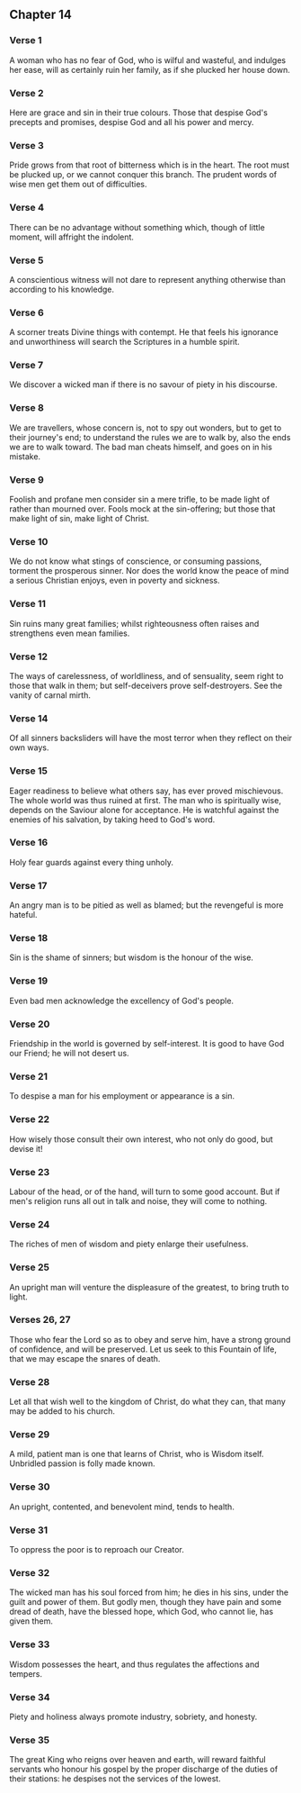 ## Chapter 14


### Verse 1

A woman who has no fear of God, who is wilful and wasteful, and indulges her ease, will as certainly ruin her family, as if she plucked her house down.

### Verse 2

Here are grace and sin in their true colours. Those that despise God's precepts and promises, despise God and all his power and mercy.

### Verse 3

Pride grows from that root of bitterness which is in the heart. The root must be plucked up, or we cannot conquer this branch. The prudent words of wise men get them out of difficulties.

### Verse 4

There can be no advantage without something which, though of little moment, will affright the indolent.

### Verse 5

A conscientious witness will not dare to represent anything otherwise than according to his knowledge.

### Verse 6

A scorner treats Divine things with contempt. He that feels his ignorance and unworthiness will search the Scriptures in a humble spirit.

### Verse 7

We discover a wicked man if there is no savour of piety in his discourse.

### Verse 8

We are travellers, whose concern is, not to spy out wonders, but to get to their journey's end; to understand the rules we are to walk by, also the ends we are to walk toward. The bad man cheats himself, and goes on in his mistake.

### Verse 9

Foolish and profane men consider sin a mere trifle, to be made light of rather than mourned over. Fools mock at the sin-offering; but those that make light of sin, make light of Christ.

### Verse 10

We do not know what stings of conscience, or consuming passions, torment the prosperous sinner. Nor does the world know the peace of mind a serious Christian enjoys, even in poverty and sickness.

### Verse 11

Sin ruins many great families; whilst righteousness often raises and strengthens even mean families.

### Verse 12

The ways of carelessness, of worldliness, and of sensuality, seem right to those that walk in them; but self-deceivers prove self-destroyers. See the vanity of carnal mirth.

### Verse 14

Of all sinners backsliders will have the most terror when they reflect on their own ways.

### Verse 15

Eager readiness to believe what others say, has ever proved mischievous. The whole world was thus ruined at first. The man who is spiritually wise, depends on the Saviour alone for acceptance. He is watchful against the enemies of his salvation, by taking heed to God's word.

### Verse 16

Holy fear guards against every thing unholy.

### Verse 17

An angry man is to be pitied as well as blamed; but the revengeful is more hateful.

### Verse 18

Sin is the shame of sinners; but wisdom is the honour of the wise.

### Verse 19

Even bad men acknowledge the excellency of God's people.

### Verse 20

Friendship in the world is governed by self-interest. It is good to have God our Friend; he will not desert us.

### Verse 21

To despise a man for his employment or appearance is a sin.

### Verse 22

How wisely those consult their own interest, who not only do good, but devise it!

### Verse 23

Labour of the head, or of the hand, will turn to some good account. But if men's religion runs all out in talk and noise, they will come to nothing.

### Verse 24

The riches of men of wisdom and piety enlarge their usefulness.

### Verse 25

An upright man will venture the displeasure of the greatest, to bring truth to light.

### Verses 26, 27

Those who fear the Lord so as to obey and serve him, have a strong ground of confidence, and will be preserved. Let us seek to this Fountain of life, that we may escape the snares of death.

### Verse 28

Let all that wish well to the kingdom of Christ, do what they can, that many may be added to his church.

### Verse 29

A mild, patient man is one that learns of Christ, who is Wisdom itself. Unbridled passion is folly made known.

### Verse 30

An upright, contented, and benevolent mind, tends to health.

### Verse 31

To oppress the poor is to reproach our Creator.

### Verse 32

The wicked man has his soul forced from him; he dies in his sins, under the guilt and power of them. But godly men, though they have pain and some dread of death, have the blessed hope, which God, who cannot lie, has given them.

### Verse 33

Wisdom possesses the heart, and thus regulates the affections and tempers.

### Verse 34

Piety and holiness always promote industry, sobriety, and honesty.

### Verse 35

The great King who reigns over heaven and earth, will reward faithful servants who honour his gospel by the proper discharge of the duties of their stations: he despises not the services of the lowest.

